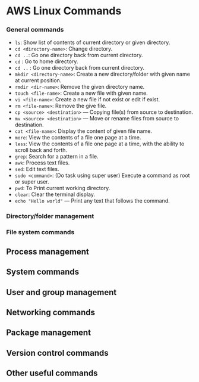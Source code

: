 # AWS Linux Commands

### General commands
  
- `ls`: Show list of contents of current directory or given directory.
- `cd <directory-name>`: Change directory. 
- `cd ..`: Go one directory back from current directory.
- `cd` : Go to home directory.
- `cd ..` : Go one directory back from current directory.
- `mkdir <directory-name>`: Create a new directory/folder with given name at current position.
- `rmdir <dir-name>`: Remove the given directory name.
- `touch <file-name>`: Create a new file with given name.
- `vi <file-name>`: Create a new file if not exist or edit if exist.
- `rm <file-name>`: Remove the give file.
- `cp <source> <destination>` — Copying file(s) from source to destination.
- `mv <source> <destination>` — Move or rename files from source to destination.
- `cat <file-name>`: Display the content of given file name.
- `more`: View the contents of a file one page at a time.
- `less`: View the contents of a file one page at a time, with the ability to scroll back and forth.
- `grep`: Search for a pattern in a file.
- `awk`: Process text files.
- `sed`: Edit text files.
- `sudo <command>`: (Do task using super user) Execute a command as root or super user.
- `pwd`: To Print current working directory.
- `clear`: Clear the terminal display.
- `echo "Hello world"` — Print any text that follows the command.
  

### Directory/folder management

### File system commands

## Process management

## System commands

## User and group management

## Networking commands

## Package management

## Version control commands

## Other useful commands